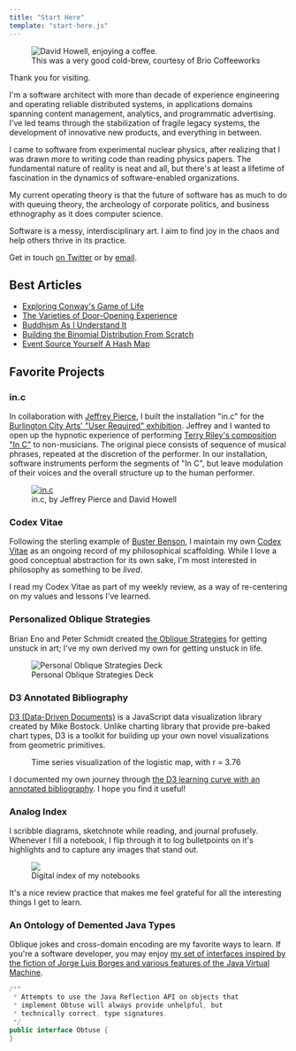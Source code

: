 ```yaml
---
title: "Start Here"
template: "start-here.js"
---
```


<figure>
  <img src="/img/portrait01.jpg" alt="David Howell, enjoying a coffee."/>
  <figcaption>This was a very good cold-brew, courtesy of Brio Coffeeworks</figcaption>
</figure>

Thank you for visiting.

I'm a software architect with more than decade of experience engineering and operating reliable distributed systems, in applications domains spanning content management, analytics, and programmatic advertising. I've led teams through the stabilization of fragile legacy systems, the development of innovative new products, and everything in between.

I came to software from experimental nuclear physics, after realizing that I was drawn more to writing code than reading physics papers. The fundamental nature of reality is neat and all, but there's at least a lifetime of fascination in the dynamics of software-enabled organizations.

My current operating theory is that the future of software has as much to do with queuing theory, the archeology of corporate politics, and business ethnography as it does computer science.

Software is a messy, interdisciplinary art. I aim to find joy in the chaos and help others thrive in its practice.

Get in touch [on Twitter](http://twitter.com/dehowell) or by [email](mailto:dave@howell.io).

## Best Articles

- [Exploring Conway's Game of Life](https://www.howell.io/2016/07/08/exploring-conways-game-of-life/)
- [The Varieties of Door-Opening Experience](https://www.howell.io/2016/04/12/the-varieties-of-door-opening-experience/)
- [Buddhism As I Understand It](https://www.howell.io/2016/02/10/buddhism-as-i-understand-it/)
- [Building the Binomial Distribution From Scratch](https://www.howell.io/2016/09/26/building-the-binomial-distribution-from-scratch/)
- [Event Source Yourself A Hash Map](https://www.howell.io/2016/09/12/event-source-yourself-a-hashmap/)

## Favorite Projects

### in.c

In collaboration with [Jeffrey Pierce][pierce], I built the installation "in.c" for the [Burlington City Arts' "User Required" exhibition][bca]. Jeffrey and I wanted to open up the hypnotic experience of performing [Terry Riley's composition "In C"][inc] to non-musicians. The original piece consists of sequence of musical phrases, repeated at the discretion of the performer. In our installation, software instruments perform the segments of "In C", but leave modulation of their voices and the overall structure up to the human performer.

<figure>
  <a href="http://pixel-to-noise.github.io/in.c/">
    <img src="/img/in-c.png" alt="in.c"/>
  </a>
  <figcaption>in.c, by Jeffrey Pierce and David Howell</figcaption>
</figure>

### Codex Vitae

Following the sterling example of [Buster Benson](https://busterbenson.com/), I maintain my own [Codex Vitae](https://github.com/dehowell/codex-vitae "David Howell's Codex Vitae") as an ongoing record of my philosophical scaffolding. While I love a good conceptual abstraction for its own sake, I'm most interested in philosophy as something to be _lived_.

I read my Codex Vitae as part of my weekly review, as a way of re-centering on my values and lessons I've learned.

### Personalized Oblique Strategies

Brian Eno and Peter Schmidt created [the Oblique Strategies](https://en.wikipedia.org/wiki/Oblique_Strategies) for getting unstuck in art; I've my own derived my own for getting unstuck in life.

<figure>
  <img src="/img/oblique.jpg" alt="Personal Oblique Strategies Deck"/>
  <figcaption>Personal Oblique Strategies Deck</figcaption>
</figure>

### D3 Annotated Bibliography

[D3 (Data-Driven Documents)](https://d3js.org) is a JavaScript data visualization library created by Mike Bostock. Unlike charting library that provide pre-baked chart types, D3 is a toolkit for building up your own novel visualizations from geometric primitives.

<figure>
  <img src="/img/d3_logistic.png" alt=""/>
  <figcaption>Time series visualization of the logistic map, with r = 3.76</figcaption>
</figure>

I documented my own journey through [the D3 learning curve with an annotated bibliography](https://www.howell.io/bibliography/d3). I hope you find it useful!

### Analog Index

I scribble diagrams, sketchnote while reading, and journal profusely. Whenever I fill a notebook, I flip through it to log bulletpoints on it's highlights and to capture any images that stand out.

<figure>
  <img src="/img/analog_index.png"/>
  <figcaption>Digital index of my notebooks</figcaption>
</figure>

It's a nice review practice that makes me feel grateful for all the interesting things I get to learn.

### An Ontology of Demented Java Types

Oblique jokes and cross-domain encoding are my favorite ways to learn. If you're a software developer, you may enjoy [my set of interfaces inspired by the fiction of Jorge Luis Borges and various features of the Java Virtual Machine](https://github.com/dehowell/ontology/blob/master/README.md).

```java
/**
 * Attempts to use the Java Reflection API on objects that
 * implement Obtuse will always provide unhelpful, but
 * technically correct, type signatures.
 */
public interface Obtuse {
}
```

[pierce]: https://jeffreypierce.net
[bca]: http://www.burlingtoncityarts.org/Exhibition/user-required
[inc]: https://en.wikipedia.org/wiki/In_C
[in.c]: http://pixel-to-noise.github.io/in.c/
